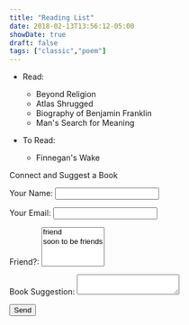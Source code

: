 ```yaml
---
title: "Reading List"
date: 2018-02-13T13:56:12-05:00
showDate: true
draft: false
tags: ["classic","poem"]
---
```


- Read:
    * Beyond Religion
    * Atlas Shrugged
    * Biography of Benjamin Franklin
    * Man's Search for Meaning

- To Read:
    * Finnegan's Wake


Connect and Suggest a Book
    <form name="contact" method="POST" netlify>
    <p>
        <label>Your Name: <input type="text" name="name" /></label>   
    </p>
    <p>
        <label>Your Email: <input type="email" name="email" /></label>
    </p>
    <p>
        <label>Friend?: <select name="role[]" multiple>
        <option value="friend">friend</option>
        <option value="soon to be friends">soon to be friends</option>
        </select></label>
    </p>
    <p>
        <label>Book Suggestion: <textarea name="book suggestion"></textarea></label>
    </p>
    <p>
        <button type="submit">Send</button>
    </p>
    </form>


